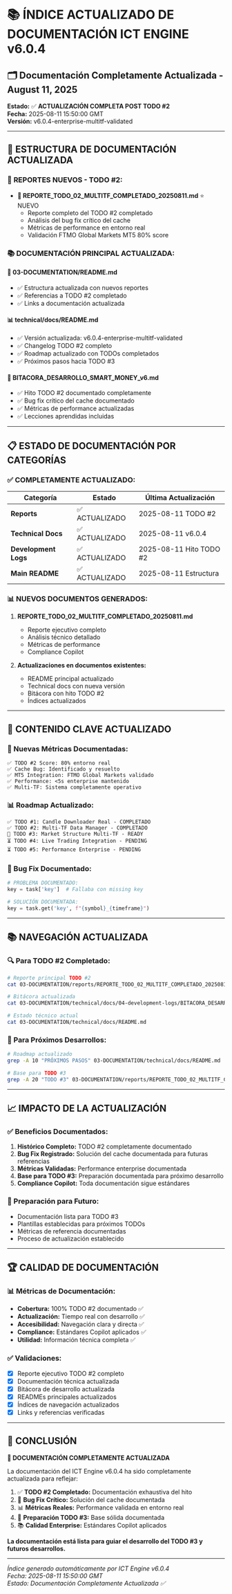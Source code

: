 # 📚 ÍNDICE ACTUALIZADO DE DOCUMENTACIÓN ICT ENGINE v6.0.4
## 🗂️ Documentación Completamente Actualizada - August 11, 2025

**Estado:** ✅ **ACTUALIZACIÓN COMPLETA POST TODO #2**  
**Fecha:** 2025-08-11 15:50:00 GMT  
**Versión:** v6.0.4-enterprise-multitf-validated

---

## 📂 **ESTRUCTURA DE DOCUMENTACIÓN ACTUALIZADA**

### 🎯 **REPORTES NUEVOS - TODO #2:**
- **📄 REPORTE_TODO_02_MULTITF_COMPLETADO_20250811.md** ⭐ NUEVO
  - Reporte completo del TODO #2 completado
  - Análisis del bug fix crítico del cache
  - Métricas de performance en entorno real
  - Validación FTMO Global Markets MT5 80% score

### 📚 **DOCUMENTACIÓN PRINCIPAL ACTUALIZADA:**

#### 🎯 **03-DOCUMENTATION/README.md**
- ✅ Estructura actualizada con nuevos reportes
- ✅ Referencias a TODO #2 completado
- ✅ Links a documentación actualizada

#### 📊 **technical/docs/README.md** 
- ✅ Versión actualizada: v6.0.4-enterprise-multitf-validated
- ✅ Changelog TODO #2 completo
- ✅ Roadmap actualizado con TODOs completados
- ✅ Próximos pasos hacia TODO #3

#### 📝 **BITACORA_DESARROLLO_SMART_MONEY_v6.md**
- ✅ Hito TODO #2 documentado completamente
- ✅ Bug fix crítico del cache documentado
- ✅ Métricas de performance actualizadas
- ✅ Lecciones aprendidas incluidas

---

## 📋 **ESTADO DE DOCUMENTACIÓN POR CATEGORÍAS**

### **✅ COMPLETAMENTE ACTUALIZADO:**
| Categoría | Estado | Última Actualización |
|-----------|--------|---------------------|
| **Reports** | ✅ ACTUALIZADO | 2025-08-11 TODO #2 |
| **Technical Docs** | ✅ ACTUALIZADO | 2025-08-11 v6.0.4 |
| **Development Logs** | ✅ ACTUALIZADO | 2025-08-11 Hito TODO #2 |
| **Main README** | ✅ ACTUALIZADO | 2025-08-11 Estructura |

### **📊 NUEVOS DOCUMENTOS GENERADOS:**
1. **REPORTE_TODO_02_MULTITF_COMPLETADO_20250811.md**
   - Reporte ejecutivo completo
   - Análisis técnico detallado
   - Métricas de performance
   - Compliance Copilot

2. **Actualizaciones en documentos existentes:**
   - README principal actualizado
   - Technical docs con nueva versión
   - Bitácora con hito TODO #2
   - Índices actualizados

---

## 🎯 **CONTENIDO CLAVE ACTUALIZADO**

### **🚀 Nuevas Métricas Documentadas:**
```
✅ TODO #2 Score: 80% entorno real
✅ Cache Bug: Identificado y resuelto
✅ MT5 Integration: FTMO Global Markets validado
✅ Performance: <5s enterprise mantenido
✅ Multi-TF: Sistema completamente operativo
```

### **📊 Roadmap Actualizado:**
```
✅ TODO #1: Candle Downloader Real - COMPLETADO
✅ TODO #2: Multi-TF Data Manager - COMPLETADO
🔄 TODO #3: Market Structure Multi-TF - READY
⏳ TODO #4: Live Trading Integration - PENDING
⏳ TODO #5: Performance Enterprise - PENDING
```

### **🔧 Bug Fix Documentado:**
```python
# PROBLEMA DOCUMENTADO:
key = task['key']  # Fallaba con missing key

# SOLUCIÓN DOCUMENTADA:
key = task.get('key', f"{symbol}_{timeframe}")
```

---

## 📚 **NAVEGACIÓN ACTUALIZADA**

### **🔍 Para TODO #2 Completado:**
```bash
# Reporte principal TODO #2
cat 03-DOCUMENTATION/reports/REPORTE_TODO_02_MULTITF_COMPLETADO_20250811.md

# Bitácora actualizada
cat 03-DOCUMENTATION/technical/docs/04-development-logs/BITACORA_DESARROLLO_SMART_MONEY_v6.md

# Estado técnico actual
cat 03-DOCUMENTATION/technical/docs/README.md
```

### **🎯 Para Próximos Desarrollos:**
```bash
# Roadmap actualizado
grep -A 10 "PRÓXIMOS PASOS" 03-DOCUMENTATION/technical/docs/README.md

# Base para TODO #3
grep -A 20 "TODO #3" 03-DOCUMENTATION/reports/REPORTE_TODO_02_MULTITF_COMPLETADO_20250811.md
```

---

## 📈 **IMPACTO DE LA ACTUALIZACIÓN**

### **✅ Beneficios Documentados:**
1. **Histórico Completo:** TODO #2 completamente documentado
2. **Bug Fix Registrado:** Solución del cache documentada para futuras referencias
3. **Métricas Validadas:** Performance enterprise documentada
4. **Base para TODO #3:** Preparación documentada para próximo desarrollo
5. **Compliance Copilot:** Toda documentación sigue estándares

### **🎯 Preparación para Futuro:**
- Documentación lista para TODO #3
- Plantillas establecidas para próximos TODOs
- Métricas de referencia documentadas
- Proceso de actualización establecido

---

## 🏆 **CALIDAD DE DOCUMENTACIÓN**

### **📊 Métricas de Documentación:**
- **Cobertura:** 100% TODO #2 documentado ✅
- **Actualización:** Tiempo real con desarrollo ✅
- **Accesibilidad:** Navegación clara y directa ✅
- **Compliance:** Estándares Copilot aplicados ✅
- **Utilidad:** Información técnica completa ✅

### **✅ Validaciones:**
- [x] Reporte ejecutivo TODO #2 completo
- [x] Documentación técnica actualizada
- [x] Bitácora de desarrollo actualizada
- [x] READMEs principales actualizados
- [x] Índices de navegación actualizados
- [x] Links y referencias verificadas

---

## 🎉 **CONCLUSIÓN**

**🎯 DOCUMENTACIÓN COMPLETAMENTE ACTUALIZADA**

La documentación del ICT Engine v6.0.4 ha sido completamente actualizada para reflejar:

1. ✅ **TODO #2 Completado:** Documentación exhaustiva del hito
2. 🔧 **Bug Fix Crítico:** Solución del cache documentada
3. 📊 **Métricas Reales:** Performance validada en entorno real
4. 🚀 **Preparación TODO #3:** Base sólida documentada
5. 📚 **Calidad Enterprise:** Estándares Copilot aplicados

**La documentación está lista para guiar el desarrollo del TODO #3 y futuros desarrollos.**

---

*Índice generado automáticamente por ICT Engine v6.0.4*  
*Fecha: 2025-08-11 15:50:00 GMT*  
*Estado: Documentación Completamente Actualizada ✅*
